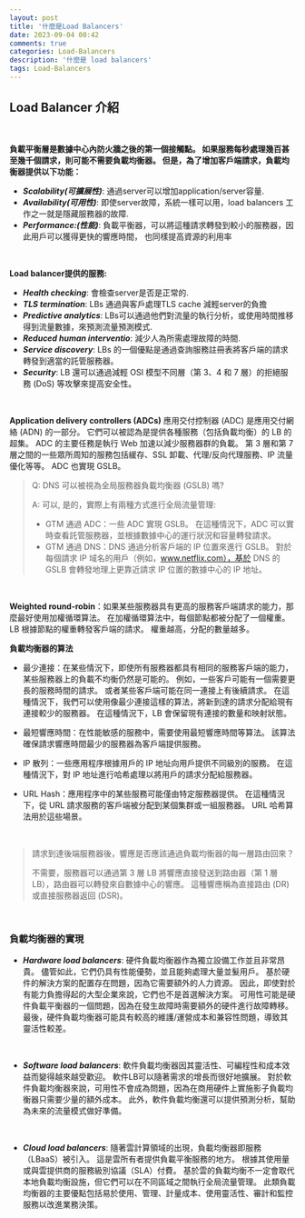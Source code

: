 ```yaml
---
layout: post
title: '什麼是Load Balancers'
date: 2023-09-04 00:42
comments: true
categories: Load-Balancers
description: '什麼是 load balancers'
tags: Load-Balancers
---
```


## Load Balancer 介紹
<br>

**負載平衡層是數據中心內防火牆之後的第一個接觸點。 如果服務每秒處理幾百甚至幾千個請求，則可能不需要負載均衡器。 但是，為了增加客戶端請求，負載均衡器提供以下功能：**

* ***Scalability(可擴展性)***: 通過server可以增加application/server容量.
* ***Availability(可用性)***: 即使server故障，系統一樣可以用，load balancers 工作之一就是隱藏服務器的故障.
* ***Performance:(性能)***: 負載平衡器，可以將這種請求轉發到較小的服務器，因此用戶可以獲得更快的響應時間，  也同樣提高資源的利用率
<br>

**Load balancer提供的服務:**

* ***Health checking***: 會檢查server是否是正常的.
* ***TLS termination***: LBs 通過與客戶處理TLS cache 減輕server的負擔
* ***Predictive analytics***: LBs可以通過他們對流量的執行分析，或使用時間推移得到流量數據，來預測流量預測模式.
* ***Reduced human interventio***: 減少人為所需處理故障的時間.
* ***Service discovery***: LBs 的一個優點是通過查詢服務註冊表將客戶端的請求轉發到適當的託管服務器。
* ***Security***: LB 還可以通過減輕 OSI 模型不同層（第 3、4 和 7 層）的拒絕服務 (DoS) 等攻擊來提高安全性。
<br>

**Application delivery controllers (ADCs)** 應用交付控制器 (ADC) 是應用交付網絡 (ADN) 的一部分。 它們可以被認為是提供各種服務（包括負載均衡）的 LB 的超集。 ADC 的主要任務是執行 Web 加速以減少服務器群的負載。 第 3 層和第 7 層之間的一些眾所周知的服務包括緩存、SSL 卸載、代理/反向代理服務、IP 流量優化等等。 ADC 也實現 GSLB。
<br>

> Q: DNS 可以被視為全局服務器負載均衡器 (GSLB) 嗎?
>
> A: 可以, 是的，實際上有兩種方式進行全局流量管理:
>
> - GTM 通過 ADC：一些 ADC 實現 GSLB。 在這種情況下，ADC 可以實時查看託管服務器，並根據數據中心的運行狀況和容量轉發請求。
> - GTM 通過 DNS：DNS 通過分析客戶端的 IP 位置來進行 GSLB。 對於每個請求 IP 域名的用戶（例如，www.netflix.com），基於 DNS 的 GSLB 會轉發地理上更靠近請求 IP 位置的數據中心的 IP 地址。
<br>

**Weighted round-robin**：如果某些服務器具有更高的服務客戶端請求的能力，那麼最好使用加權循環算法。 在加權循環算法中，每個節點都被分配了一個權重。 LB 根據節點的權重轉發客戶端的請求。 權重越高，分配的數量越多。
<br>

**負載均衡器的算法**

* 最少連接：在某些情況下，即使所有服務器都具有相同的服務客戶端的能力，某些服務器上的負載不均衡仍然是可能的。 例如，一些客戶可能有一個需要更長的服務時間的請求。 或者某些客戶端可能在同一連接上有後續請求。 在這種情況下，我們可以使用像最少連接這樣的算法，將新到達的請求分配給現有連接較少的服務器。 在這種情況下，LB 會保留現有連接的數量和映射狀態。

* 最短響應時間：在性能敏感的服務中，需要使用最短響應時間等算法。 該算法確保請求響應時間最少的服務器為客戶端提供服務。

* IP 散列：一些應用程序根據用戶的 IP 地址向用戶提供不同級別的服務。 在這種情況下，對 IP 地址進行哈希處理以將用戶的請求分配給服務器。

* URL Hash：應用程序中的某些服務可能僅由特定服務器提供。 在這種情況下，從 URL 請求服務的客戶端被分配到某個集群或一組服務器。 URL 哈希算法用於這些場景。
<br>

> 請求到達後端服務器後，響應是否應該通過負載均衡器的每一層路由回來？
>
> 不需要，服務器可以通過第 3 層 LB 將響應直接發送到路由器（第 1 層 LB），路由器可以轉發來自數據中心的響應。 這種響應稱為直接路由 (DR) 或直接服務器返回 (DSR)。
>
<br>

### 負載均衡器的實現

* ***Hardware load balancers***: 硬件負載均衡器作為獨立設備工作並且非常昂貴。 儘管如此，它們仍具有性能優勢，並且能夠處理大量並髮用戶。 基於硬件的解決方案的配置存在問題，因為它需要額外的人力資源。 因此，即使對於有能力負擔得起的大型企業來說，它們也不是首選解決方案。 可用性可能是硬件負載平衡器的一個問題，因為在發生故障時需要額外的硬件進行故障轉移。 最後，硬件負載均衡器可能具有較高的維護/運營成本和兼容性問題，導致其靈活性較差。
<br>

* ***Software load balancers***: 軟件負載均衡器因其靈活性、可編程性和成本效益而變得越來越受歡迎。 軟件LB可以隨著需求的增長而很好地擴展。 對於軟件負載均衡器來說，可用性不會成為問題，因為在商用硬件上實施影子負載均衡器只需要少量的額外成本。 此外，軟件負載均衡還可以提供預測分析，幫助為未來的流量模式做好準備。
<br>

* ***Cloud load balancers***: 隨著雲計算領域的出現，負載均衡器即服務（LBaaS）被引入。 這是雲所有者提供負載平衡服務的地方。 根據其使用量或與雲提供商的服務級別協議（SLA）付費。 基於雲的負載均衡不一定會取代本地負載均衡設施，但它們可以在不同區域之間執行全局流量管理。 此類負載均衡器的主要優點包括易於使用、管理、計量成本、使用靈活性、審計和監控服務以改進業務決策。
